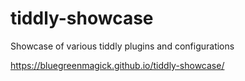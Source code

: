 # tiddly-showcase
Showcase of various tiddly plugins and configurations

https://bluegreenmagick.github.io/tiddly-showcase/
